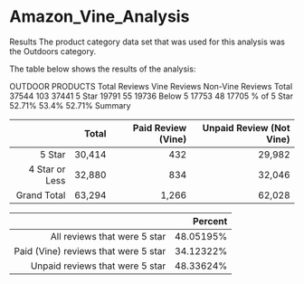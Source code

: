 # Amazon_Vine_Analysis


Results
The product category data set that was used for this analysis was the Outdoors category.

The table below shows the results of the analysis:

OUTDOOR PRODUCTS	Total Reviews	Vine Reviews	Non-Vine Reviews
Total	37544	103	37441
5 Star	19791	55	19736
Below 5	17753	48	17705
% of 5 Star	52.71%	53.4%	52.71%
Summary


| | Total | Paid Review (Vine) | Unpaid Review (Not Vine) |
| ------------: | -------------: | ------------: | ------------: |
| 5 Star | 30,414 | 432  | 29,982 |
| 4 Star or Less | 32,880 | 834 | 32,046 |
| Grand Total  | 63,294 | 1,266 | 62,028 |


| | Percent |
| ------------: | -------------: |
| All reviews that were 5 star | 48.05195% |
| Paid (Vine) reviews that were 5 star | 34.12322% |
| Unpaid reviews that were 5 star | 48.33624% |

